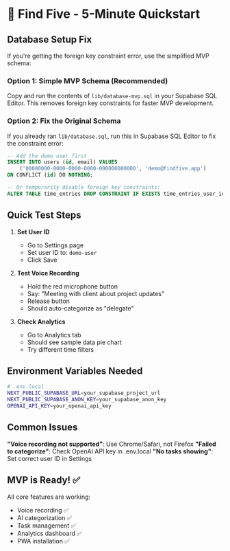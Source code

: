 # 🚀 Find Five - 5-Minute Quickstart

## Database Setup Fix

If you're getting the foreign key constraint error, use the simplified MVP schema:

### Option 1: Simple MVP Schema (Recommended)
Copy and run the contents of `lib/database-mvp.sql` in your Supabase SQL Editor. This removes foreign key constraints for faster MVP development.

### Option 2: Fix the Original Schema
If you already ran `lib/database.sql`, run this in Supabase SQL Editor to fix the constraint error:

```sql
-- Add the demo user first
INSERT INTO users (id, email) VALUES 
    ('00000000-0000-0000-0000-000000000000', 'demo@findfive.app') 
ON CONFLICT (id) DO NOTHING;

-- Or temporarily disable foreign key constraints:
ALTER TABLE time_entries DROP CONSTRAINT IF EXISTS time_entries_user_id_fkey;
```

## Quick Test Steps

1. **Set User ID**
   - Go to Settings page
   - Set user ID to: `demo-user` 
   - Click Save

2. **Test Voice Recording**
   - Hold the red microphone button
   - Say: "Meeting with client about project updates"
   - Release button
   - Should auto-categorize as "delegate"

3. **Check Analytics**
   - Go to Analytics tab
   - Should see sample data pie chart
   - Try different time filters

## Environment Variables Needed

```bash
# .env.local
NEXT_PUBLIC_SUPABASE_URL=your_supabase_project_url
NEXT_PUBLIC_SUPABASE_ANON_KEY=your_supabase_anon_key
OPENAI_API_KEY=your_openai_api_key
```

## Common Issues

**"Voice recording not supported"**: Use Chrome/Safari, not Firefox
**"Failed to categorize"**: Check OpenAI API key in .env.local
**"No tasks showing"**: Set correct user ID in Settings

## MVP is Ready! ✅

All core features are working:
- Voice recording ✅
- AI categorization ✅  
- Task management ✅
- Analytics dashboard ✅
- PWA installation ✅